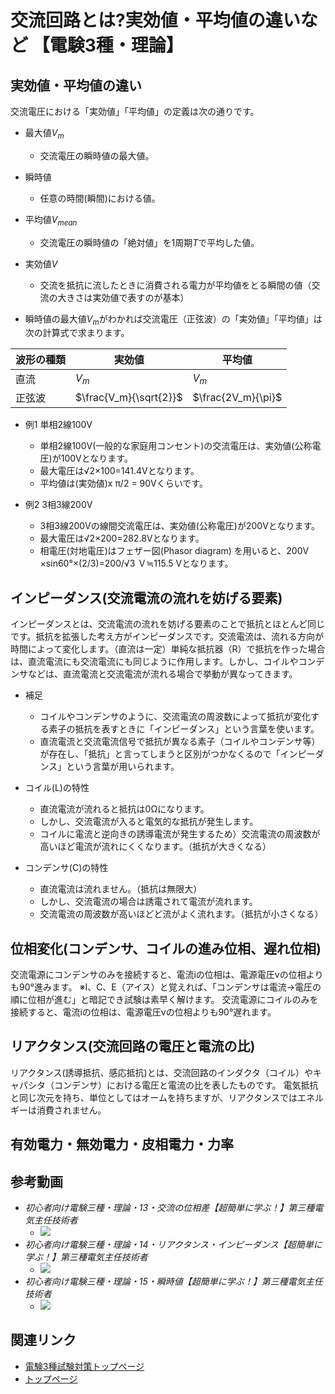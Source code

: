 # 交流回路とは?実効値・平均値の違いなど 【電験3種・理論】

## 実効値・平均値の違い

交流電圧における「実効値」「平均値」の定義は次の通りです。

- 最大値$V_m$
    - 交流電圧の瞬時値の最大値。
- 瞬時値
    - 任意の時間(瞬間)における値。
- 平均値$V_{mean}$
    - 交流電圧の瞬時値の「絶対値」を1周期$T$で平均した値。
- 実効値$V$
    - 交流を抵抗に流したときに消費される電力が平均値をとる瞬間の値（交流の大きさは実効値で表すのが基本）

- 瞬時値の最大値$V_m$がわかれば交流電圧（正弦波）の「実効値」「平均値」は次の計算式で求まります。

波形の種類|実効値|平均値
--|--|--
直流|$V_m$|$V_m$
正弦波|$\frac{V_m}{\sqrt{2}}$|$\frac{2V_m}{\pi}$


- 例1 単相2線100V
    - 単相2線100V(一般的な家庭用コンセント)の交流電圧は、実効値(公称電圧)が100Vとなります。
    - 最大電圧は√2×100=141.4Vとなります。
    - 平均値は(実効値)x π/2 = 90Vくらいです。

- 例2 3相3線200V
    - 3相3線200Vの線間交流電圧は、実効値(公称電圧)が200Vとなります。
    - 最大電圧は√2×200=282.8Vとなります。
    - 相電圧(対地電圧)はフェザー図(Phasor diagram) を用いると、200V ×sin60°×(2/3)=200/√3 Ｖ≒115.5 Vとなります。


## インピーダンス(交流電流の流れを妨げる要素)

インピーダンスとは、交流電流の流れを妨げる要素のことで抵抗とほとんど同じです。抵抗を拡張した考え方がインピーダンスです。交流電流は、流れる方向が時間によって変化します。（直流は一定）単純な抵抗器（R）で抵抗を作った場合は、直流電流にも交流電流にも同じように作用します。しかし、コイルやコンデンサなどは、直流電流と交流電流が流れる場合で挙動が異なってきます。

- 補足
    - コイルやコンデンサのように、交流電流の周波数によって抵抗が変化する素子の抵抗を表すときに「インピーダンス」という言葉を使います。
    - 直流電流と交流電流信号で抵抗が異なる素子（コイルやコンデンサ等）が存在し、「抵抗」と言ってしまうと区別がつかなくるので「インピーダンス」という言葉が用いられます。

- コイル(L)の特性
    - 直流電流が流れると抵抗は0Ωになります。
    - しかし、交流電流が入ると電気的な抵抗が発生します。
    - コイルに電流と逆向きの誘導電流が発生するため）交流電流の周波数が高いほど電流が流れにくくなります。（抵抗が大きくなる）
- コンデンサ(C)の特性
   - 直流電流は流れません。（抵抗は無限大）
   - しかし、交流電流の場合は誘電されて電流が流れます。
   - 交流電流の周波数が高いほどど流がよく流れます。（抵抗が小さくなる）

## 位相変化(コンデンサ、コイルの進み位相、遅れ位相)

交流電源にコンデンサのみを接続すると、電流iの位相は、電源電圧vの位相よりも90°進みます。
※I、C、E（アイス）と覚えれば、「コンデンサは電流→電圧の順に位相が進む」と暗記でき試験は素早く解けます。
交流電源にコイルのみを接続すると、電流iの位相は、電源電圧vの位相よりも90°遅れます。



## リアクタンス(交流回路の電圧と電流の比)

リアクタンス(誘導抵抗、感応抵抗)とは、交流回路のインダクタ（コイル）やキャパシタ（コンデンサ）における電圧と電流の比を表したものです。
電気抵抗と同じ次元を持ち、単位としてはオームを持ちますが、リアクタンスではエネルギーは消費されません。



## 有効電力・無効電力・皮相電力・力率

## 参考動画

- *初心者向け電験三種・理論・13・交流の位相差【超簡単に学ぶ！】第三種電気主任技術者*
    - [![](https://img.youtube.com/vi/ali6ho35IL4/0.jpg)](https://www.youtube.com/watch?v=ali6ho35IL4)
- *初心者向け電験三種・理論・14・リアクタンス・インピーダンス【超簡単に学ぶ！】第三種電気主任技術者*
    - [![](https://img.youtube.com/vi/Twdg-Q1w6_0/0.jpg)](https://www.youtube.com/watch?v=Twdg-Q1w6_0)
- *初心者向け電験三種・理論・15・瞬時値【超簡単に学ぶ！】第三種電気主任技術者*
    - [![](https://img.youtube.com/vi/3Yt1Q255Q-k/0.jpg)](https://www.youtube.com/watch?v=3Yt1Q255Q-k)


## 関連リンク

- [電験3種試験対策トップページ](../index.md)
- [トップページ](../../../index.md)